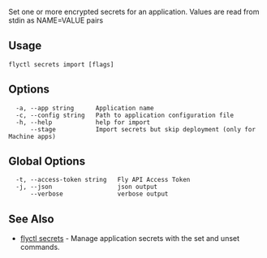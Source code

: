 Set one or more encrypted secrets for an application. Values are read from stdin as NAME=VALUE pairs

## Usage
~~~
flyctl secrets import [flags]
~~~

## Options

~~~
  -a, --app string      Application name
  -c, --config string   Path to application configuration file
  -h, --help            help for import
      --stage           Import secrets but skip deployment (only for Machine apps)
~~~

## Global Options

~~~
  -t, --access-token string   Fly API Access Token
  -j, --json                  json output
      --verbose               verbose output
~~~

## See Also

* [flyctl secrets](/docs/flyctl/secrets/)	 - Manage application secrets with the set and unset commands.


